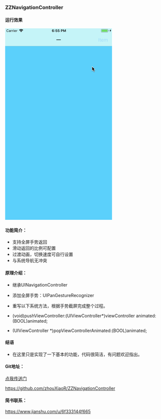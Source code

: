 ### ZZNavigationController

#### 运行效果
![运行效果图](运行效果图.gif)

#### 功能简介：

- 支持全屏手势返回
- 滑动返回的比例可配置
- 过渡动画，切换速度可自行设置
- 与系统导航无冲突

#### 原理介绍：

- 继承UINavigationController
- 添加全屏手势：UIPanGestureRecognizer
- 重写以下系统方法，根据手势截屏完成整个过程。

- (void)pushViewController:(UIViewController*)viewController animated:(BOOL)animated;
- (UIViewController *)popViewControllerAnimated:(BOOL)animated;

#### 结语

- 在这里只是实现了一下基本的功能，代码很简洁，有问题欢迎指出。

#### Git地址：
[点我传送门](https://github.com/zhouXiaoR/ZZNavigationController)

https://github.com/zhouXiaoR/ZZNavigationController

#### 简书联系：
https://www.jianshu.com/u/6f333144f665



